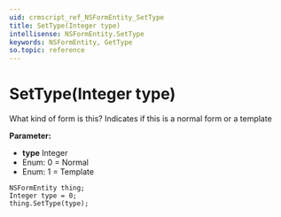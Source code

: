 ```yaml
---
uid: crmscript_ref_NSFormEntity_SetType
title: SetType(Integer type)
intellisense: NSFormEntity.SetType
keywords: NSFormEntity, GetType
so.topic: reference
---
```


# SetType(Integer type)

What kind of form is this? Indicates if this is a normal form or a template

**Parameter:** 
* **type** Integer
* Enum: 0 = Normal 
* Enum: 1 = Template 

```crmscript
NSFormEntity thing;
Integer type = 0;
thing.SetType(type);
```

